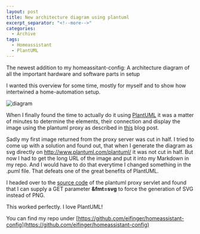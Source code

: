```yaml
---
layout: post
title: New architecture diagram using plantuml
excerpt_separator: "<!--more-->"
categories: 
  - Archive
tags:
  - Homeassistant
  - PlantUML
---
```

The newest addition to my homeassitant-config: A architecture diagram of all the important hardware and software parts in setup
<!--more-->

I wanted this overview for some time, mostly for myself and to show how intertwined a home-automation setup.

![diagram](http://www.plantuml.com/plantuml/proxy?cache=no&src=https://raw.github.com/eifinger/homeassistant-config/master/www/plantuml/homeassistant-architecture.puml&fmt=svg)

When I finally found the time to actually do it using [PlantUML](www.plantuml.com) it was a matter of minutes to determine
the elements, their connection and display the image using the plantuml proxy as described in [this](https://blog.anoff.io/2018-07-31-diagrams-with-plantuml) blog post.

Sadly my first image returned from the proxy server was cut in half. I tried to come up with a solution and found out, that when I generate the diagram as svg
directly on http://www.plantuml.com/plantuml/ it was not cut in half. But now I had to get the long URL of the image and put it into my
Markdown in my repo. And I would have to do that everytime I changed something in the .puml file. That defeats one of the great benefits of PlantUML.

I headed over to the [source code](https://github.com/plantuml/plantuml-server/blob/master/src/main/java/net/sourceforge/plantuml/servlet/ProxyServlet.java) of the plantuml proxy servlet and found that I can supply a GET parameter **&fmt=svg** to force the generation of SVG instead of PNG.

This worked perfectly. I love PlantUML!

You can find my repo under [https://github.com/eifinger/homeassistant-config](https://github.com/eifinger/homeassistant-config)